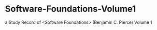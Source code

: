 # Software-Foundations-Volume1
a Study Record of &lt;Software Foundations> (Benjamin C. Pierce) Volume 1
